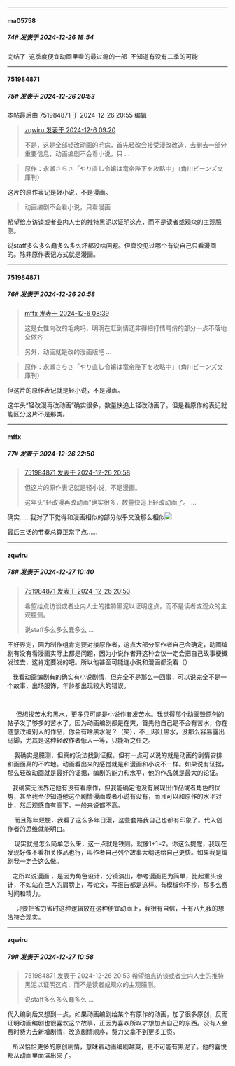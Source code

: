 ﻿
*****

####  ma05758  
##### 74#       发表于 2024-12-26 18:54

完结了  这季度便宜动画里看的最过瘾的一部  不知道有没有二季的可能 


*****

####  751984871  
##### 75#       发表于 2024-12-26 20:53

 本帖最后由 751984871 于 2024-12-26 20:55 编辑 
<blockquote><a href="httphttps://bbs.saraba1st.com/2b/forum.php?mod=redirect&amp;goto=findpost&amp;pid=66855753&amp;ptid=2131261" target="_blank">zqwiru 发表于 2024-12-6 09:20</a>

不是，这是全部轻改动画的毛病，首先轻改会接受漫改改造，去删去一部分重要信息，动画编剧不会看小说，只 ...</blockquote><blockquote>原作：永瀬さらさ「やり直し令嬢は竜帝陛下を攻略中」（角川ビーンズ文庫刊）</blockquote>
这片的原作表记是轻小说，不是漫画。
 <blockquote>动画编剧不会看小说，只看漫画</blockquote>
希望给点访谈或者业内人士的推特黑泥以证明这点，而不是读者或观众的主观臆测。

说staff多么多么蠢多么多么坏都没啥问题。但真没见过哪个有说自己只看漫画的。除非原作表记方式就是漫画。


*****

####  751984871  
##### 76#       发表于 2024-12-26 20:58

<blockquote><a href="httphttps://bbs.saraba1st.com/2b/forum.php?mod=redirect&amp;goto=findpost&amp;pid=66855436&amp;ptid=2131261" target="_blank">mffx 发表于 2024-12-6 08:39</a>

这是女性向改的毛病吗，明明在赶剧情还非得把打情骂俏的部分一点不落地全做齐

另外，动画就是改的漫画版吧 ...</blockquote><blockquote>原作：永瀬さらさ「やり直し令嬢は竜帝陛下を攻略中」（角川ビーンズ文庫刊）</blockquote>
但这片的原作表记就是轻小说，不是漫画。

这年头“轻改漫再改动画”确实很多，数量快追上轻改动画了。但是看原作的表记就能区分这片不是那类。


*****

####  mffx  
##### 77#       发表于 2024-12-26 22:50

<blockquote><a href="httphttps://bbs.saraba1st.com/2b/forum.php?mod=redirect&amp;goto=findpost&amp;pid=67026263&amp;ptid=2131261" target="_blank">751984871 发表于 2024-12-26 20:58</a>

但这片的原作表记就是轻小说，不是漫画。

这年头“轻改漫再改动画”确实很多，数量快追上轻改动画了。 ...</blockquote>
确实……我对了下觉得和漫画相似的部分似乎又没那么相似<img src="https://static.saraba1st.com/image/smiley/face2017/010.png" referrerpolicy="no-referrer">

最后三话的节奏总算正常了点……


*****

####  zqwiru  
##### 78#       发表于 2024-12-27 10:40

<blockquote><a href="httphttps://bbs.saraba1st.com/2b/forum.php?mod=redirect&amp;goto=findpost&amp;pid=67026237&amp;ptid=2131261" target="_blank">751984871 发表于 2024-12-26 20:53</a>

希望给点访谈或者业内人士的推特黑泥以证明这点，而不是读者或观众的主观臆测。

说staff多么多么蠢多么 ...</blockquote>
不好界定，因为制作组肯定要对接原作者，这点大部分原作者自己会确定，动画编剧有没有看漫画实际上都是问题，因为小说作者开这种会议一定会把自己故事梗概发过去，这肯定要发的吧。所以他甚至可能连小说和漫画都没看（）

   我看动画编剧有的确实有小说剧情，但完全不是那么一回事，可以说完全不是一个故事，出场服饰，年龄都出现较大的错误。

   

     但想找苦水和黑水，更多只可能是小说作者发苦水。我觉得那个动画毁原创的帖子发了够多的苦水了。因为动画编剧都是在爽，首先他自己是不会有苦水，你在随意改编别人的作品，你会有啥黑水呢？（笑），不上网吐黑水，没那么容易露出马脚，尤其是这种轻改作者低人一等，只能听之任之。

    我确实是臆测，但真的没法找到证据。但有一点可以说的就是动画的剧情安排和画面真的不咋地。动画看出来的感觉就是和漫画和小说不一样。如果说有证据，那么轻改动画就是最好的证据，编剧的能力和水平，他的作品就是最大的论证。

   我确实无法界定他有没有看原作，但我能确定他没有展现出作品或者角色的优势，甚至我至少知道他这个剧情漫画或者小说有没有，而且可以和原作的水平对比，然后观感自有高下。一般来说都不高。

    而且陈年烂梗，我看了这么多年日漫，这些套路我自己也都有印象了。代入创作者的思维就能明白。

    现实就是怎么简单怎么来，这一点就是铁则。就像1+1=2。你这么提醒，我现在发现好像不看相关作品也行，叫作者自己列个故事大纲送给自己更快。如果我是编剧我一定会这么做。

   之所以说漫画 ，是因为角色设计，分镜演出，参考漫画更为简单，比起重头设计，不如站在巨人的肩膀上，写论文，写报告都是这样。有模板你不抄，那多么费时间和精力。

     只要把省力省时这种逻辑放在这种便宜动画上，我很有自信，十有八九我的想法符合现实。


*****

####  zqwiru  
##### 79#       发表于 2024-12-27 10:58

<blockquote>751984871 发表于 2024-12-26 20:53
希望给点访谈或者业内人士的推特黑泥以证明这点，而不是读者或观众的主观臆测。

说staff多么多么蠢多么 ...</blockquote>
代入编剧后又想到一点，如果动画编剧给某个有原作的动画，加了很多原创，反而证明动画编剧也很喜欢这个故事，正因为喜欢所以才想加点自己的东西。没有人会费时费力去新增剧情，改造剧情顺序，费力又拿不到更多工资。

   所以恰恰更多的原创剧情，意味着动画编剧越爽，更不可能有黑泥了。他的喜悦都从动画里面溢出来了。

